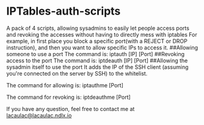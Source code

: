 # IPTables-auth-scripts
A pack of 4 scripts, allowing sysadmins to easily let people access ports and revoking the accesses without having to directly mess with iptables
For example, in first place you block a specific port(with a REJECT or DROP instruction), and then you want to allow specific IPs to access it.
##Allowing someone to use a port
The command is: iptauth [IP] [Port]
##Revoking access to the port
The command is: iptdeauth [IP] [Port]
##Allowing the sysadmin itself to use the port
It adds the IP of the SSH client (assuming you're connected on the server by SSH) to the whitelist.

The command for allowing is: iptauthme [Port]

The command for revoking is: iptdeauthme [Port]



If you have any question, feel free to contact me at lacaulac@lacaulac.ndlx.io
